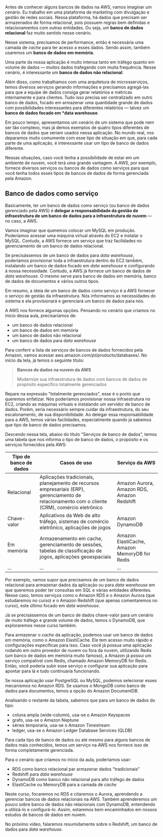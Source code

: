 <div class="formattedText" data-external-links="">
                                <p>Antes de conhecer alguns bancos de dados na AWS, vamos imaginar um cenário. Eu trabalho em uma plataforma de marketing com divulgação e gestão de redes sociais. Nessa plataforma, há dados que precisam ser armazenados de forma relacional, pois possuem regras bem definidas e relacionamentos com outras entidades. Ou seja, um <strong>banco de dados relacional</strong> faz muito sentido nesse cenário.</p>
<p>Nesse sistema, precisamos de performance, então é necessária uma camada de <em>cache</em> para ter acesso a esses dados. Sendo assim, também usaremos um <strong>banco de dados em memória</strong>.</p>
<p>Uma parte da nossa aplicação é muito intensa tanto em tráfego quanto em volume de dados — muitos dados trafegando com muita frequência. Nesse cenário, é interessante um <strong>banco de dados não relacional</strong>.</p>
<p>Além disso, como trabalhamos com uma arquitetura de microsserviços, temos diversos serviços gerando informações e precisamos agregá-las para que a equipe de dados consiga gerar relatórios e métricas internamente e para clientes. Tudo isso precisa ser centralizado em outro banco de dados, focado em armazenar uma quantidade grande de dados com possibilidades interessantes para diferentes relatórios — talvez um <strong>banco de dados focado em *data warehouse</strong>.</p>
<p>Em pouco tempo, apresentamos um cenário de um sistema que pode nem ser tão complexo, mas já demos exemplos de quatro tipos diferentes de bancos de dados que seriam usados nessa aplicação. No mundo real, nos deparamos muito comumente com esse tipo de situação em que, para cada parte de uma aplicação, é interessante usar um tipo de banco de dados diferente.</p>
<p>Nessas situações, caso você tenha a possibilidade de estar em um ambiente de nuvem, você terá uma grande vantagem. A AWS, por exemplo, fornece diversos serviços ou bancos de dados como serviços para que você tenha todos esses tipos de bancos de dados de forma gerenciada pela Amazon.</p>
<h2>Banco de dados como serviço</h2>
<p>Basicamente, ter um banco de dados como serviço (ou banco de dados gerenciado pela AWS) é <strong>delegar a responsabilidade da gestão de infraestrutura de um banco de dados para a infraestrutura de nuvem</strong> — no caso, a AWS.</p>
<p>Vamos imaginar que queremos colocar um MySQL em produção. Poderíamos acessar uma máquina virtual através do EC2 e instalar o MySQL. Contudo, a AWS fornece um serviço que traz facilidades no gerenciamento de um banco de dados relacional.</p>
<p>Se precisássemos de um banco de dados para <em>data warehouse</em>, poderíamos provisionar toda a infraestrutura dentro do EC2 também, instalando um banco de dados focado em <em>data warehouse</em> e configurando à nossa necessidade. Contudo, a AWS já fornece um banco de dados de <em>data warehouse</em>. O mesmo serve para banco de dados em memória, banco de dados de documentos e vários outros tipos.</p>
<p>Em resumo, a ideia de um banco de dados como serviço é a AWS fornecer o serviço de gestão da infraestrutura. Nós informamos as necessidades do sistema e ela provisionará e gerenciará um banco de dados para nós.</p>
<p>A AWS nos fornece algumas opções. Pensando no cenário que criamos no início dessa aula, precisaríamos de:</p>
<ul><li>um banco de dados relacional</li><li>um banco de dados em memória</li><li>um banco de dados não relacional</li><li>um banco de dados para <em>data warehouse</em></li></ul>
<p>Para conferir a lista de serviços de bancos de dados fornecidos pela Amazon, vamos acessar aws.amazon.com/pt/products/databases/. No início da tela, já temos o seguinte título:</p>
<blockquote>
<p><strong>Bancos de dados na nuvem da AWS</strong></p>
<p>Modernize sua infraestrutura de dados com bancos de dados de propósito específico totalmente gerenciados</p>
</blockquote>
<p>Repare na expressão "totalmente gerenciados", esse é o ponto que queremos enfatizar. Nós poderíamos provisionar nossa infraestrutura no EC2, criando as máquinas virtuais e instalando um servidor de banco de dados. Porém, seria necessário sempre cuidar da infraestrutura, do seu escalonamento, de sua disponibilidade. Ao delegar essa responsabilidade para a AWS, temos várias facilidades, especialmente quando já sabemos que tipo de banco de dados precisamos.</p>
<p>Descendo nessa tela, abaixo do título "Serviços de banco de dados", temos uma tabela que nos informa o tipo de banco de dados, o propósito e os serviços fornecidos pela AWS:</p>
<table><thead><tr><th><strong>Tipo de banco de dados</strong></th><th><strong>Casos de uso</strong></th><th><strong>Serviço da AWS</strong></th></tr></thead><tbody><tr><td>Relacional</td><td>Aplicações tradicionais, planejamento de recursos empresariais (ERP), gerenciamento de relacionamento com o cliente (CRM), comércio eletrônico</td><td>Amazon Aurora, Amazon RDS, Amazon Redshift</td></tr><tr><td>Chave-valor</td><td>Aplicativos da Web de alto tráfego, sistemas de comércio eletrônico, aplicações de jogos</td><td>Amazon DynamoDB</td></tr><tr><td>Em memória</td><td>Armazenamento em cache, gerenciamento de sessões, tabelas de classificação de jogos, aplicações geoespaciais</td><td>Amazon ElastiCache, Amazon MemoryDB for Redis</td></tr><tr><td>...</td><td>...</td><td>...</td></tr></tbody></table>
<p>Por exemplo, vamos supor que precisamos de um banco de dados relacional para armazenar dados da aplicação ou para <em>data warehouse</em> em que queremos poder ter consultas em SQL e várias entidades diferentes. Nesse caso, temos serviços como o Amazon RDS e o Amazon Aurora (que estudaremos no curso) e o Amazon Redshift (que apenas comentaremos no curso), este último focado em <em>data warehouse</em>.</p>
<p>Já se precisássemos de um banco de dados chave-valor para um cenário de muito tráfego e grande volume de dados, temos o DynamoDB, que exploraremos nesse curso também.</p>
<p>Para armazenar o <em>cache</em> da aplicação, podemos usar um banco de dados em memória, como o Amazon ElastiCache. Ele tem acesso muito rápido e configurações específicas para isso. Caso você já possua uma aplicação rodando em outro provedor de nuvem ou fora da nuvem, utilizando Redis (um banco de dados em memória muito famoso), a Amazon já possui um serviço compatível com Redis, chamado Amazon MemoryDB for Redis. Então, você poderia subir esse serviço e configurar sua aplicação para apontar para lá e tudo continuaria funcionando.</p>
<p>Se nossa aplicação usar PostgreSQL ou MySQL, podemos selecionar esses mecanismos no Amazon RDS. Se usamos o MongoDB como banco de dados para documentos, temos a opção do Amazon DocumentDB.</p>
<p>Analisando o restante da tabela, sabemos que para um banco de dados do tipo:</p>
<ul><li>coluna ampla (wide-column), usa-se o Amazon Keyspaces</li><li>grafo, usa-se o Amazon Neptune</li><li>séries temporaria, usa-se o Amazon Timestream</li><li>ledger, usa-se o Amazon Ledger Database Services (QLDB)</li></ul>
<p>Para cada tipo de banco de dados ou até mesmo para alguns bancos de dados mais conhecidos, temos um serviço na AWS nos fornece isso de forma completamente gerenciada.</p>
<p>Para o cenário que criamos no início da aula, poderíamos usar:</p>
<ul><li>RDS como banco relacional par armazenar dados "tradicionais"</li><li>Redshift para <em>data warehouse</em></li><li>DynamoDB como banco não relacional para alto tráfego de dados</li><li>ElastiCache ou MemoryDB para a camada de <em>cache</em></li></ul>
<p>Neste curso, focaremos no RDS e citaremos o Aurora, aprendendo a gerenciar bancos de dados relacionais na AWS. Também aprenderemos um pouco sobre banco de dados não relacionais com DynamoDB, entendendo a utilizá-lo e configurá-lo. Assim, estaremos bem encaminhados em nossos estudos de bancos de dados em nuvem.</p>
<p>No próximo vídeo, falaremos resumidamente sobre o Redshift, um banco de dados para <em>data warehouse</em>.</p>
                        </div>